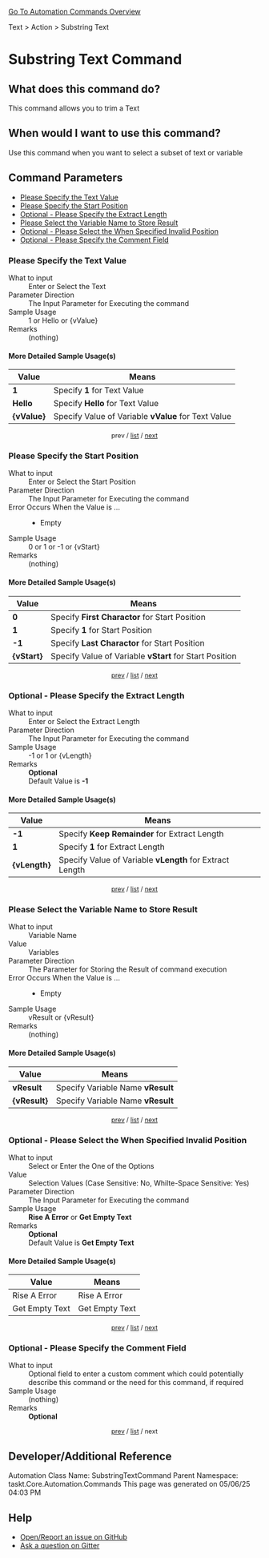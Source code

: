 <!--TITLE: Substring Text Command -->
<!-- SUBTITLE: a command in the Text group. -->
[Go To Automation Commands Overview](/automation-commands.md)


Text &gt; Action &gt; Substring Text


# Substring Text Command


## What does this command do?
This command allows you to trim a Text


## When would I want to use this command?
Use this command when you want to select a subset of text or variable


<a id="param_list"></a>
## Command Parameters
- [Please Specify the Text Value](#param_0)
- [Please Specify the Start Position](#param_1)
- [Optional - Please Specify the Extract Length](#param_2)
- [Please Select the Variable Name to Store Result](#param_3)
- [Optional - Please Select the When Specified Invalid Position](#param_4)
- [Optional - Please Specify the Comment Field](#param_5)


<a id="param_0"></a>
### Please Specify the Text Value


<dl>
<dt>What to input</dt><dd>Enter or Select the Text</dd>
<dt>Parameter Direction</dt><dd>The Input Parameter for Executing the command</dd>
<dt>Sample Usage</dt><dd>1 or Hello or {vValue}</dd>
<dt>Remarks</dt><dd>(nothing)</dd>
</dl>




#### More Detailed Sample Usage(s)
| Value | Means |
|---|---|
| <strong>1</strong> | Specify **1** for Text Value |
| <strong>Hello</strong> | Specify **Hello** for Text Value |
| <strong>{vValue}</strong> | Specify Value of Variable **vValue** for Text Value |


<div style="font-size: 90%; text-align: center">


prev / [list](#param_list) / [next](#param_1)


</div>


<a id="param_1"></a>
### Please Specify the Start Position


<dl>
<dt>What to input</dt><dd>Enter or Select the Start Position</dd>
<dt>Parameter Direction</dt><dd>The Input Parameter for Executing the command</dd>
<dt>Error Occurs When the Value is ...</dt><dd><ul>
<li>Empty</li>
</ul></dd>
<dt>Sample Usage</dt><dd>0 or 1 or -1 or {vStart}</dd>
<dt>Remarks</dt><dd>(nothing)</dd>
</dl>




#### More Detailed Sample Usage(s)
| Value | Means |
|---|---|
| <strong>0</strong> | Specify **First Charactor** for Start Position |
| <strong>1</strong> | Specify **1** for Start Position |
| <strong>-1</strong> | Specify **Last Charactor** for Start Position |
| <strong>{vStart}</strong> | Specify Value of Variable **vStart** for Start Position |


<div style="font-size: 90%; text-align: center">


[prev](#param_1) / [list](#param_list) / [next](#param_2)


</div>


<a id="param_2"></a>
### Optional - Please Specify the Extract Length


<dl>
<dt>What to input</dt><dd>Enter or Select the Extract Length</dd>
<dt>Parameter Direction</dt><dd>The Input Parameter for Executing the command</dd>
<dt>Sample Usage</dt><dd>-1 or 1 or {vLength}</dd>
<dt>Remarks</dt><dd><strong>Optional</strong><br>Default Value is <strong>-1</strong></dd>
</dl>




#### More Detailed Sample Usage(s)
| Value | Means |
|---|---|
| <strong>-1</strong> | Specify **Keep Remainder** for Extract Length |
| <strong>1</strong> | Specify **1** for Extract Length |
| <strong>{vLength}</strong> | Specify Value of Variable **vLength** for Extract Length |


<div style="font-size: 90%; text-align: center">


[prev](#param_2) / [list](#param_list) / [next](#param_3)


</div>


<a id="param_3"></a>
### Please Select the Variable Name to Store Result


<dl>
<dt>What to input</dt><dd>Variable Name</dd>
<dt>Value</dt><dd>Variables</dd>
<dt>Parameter Direction</dt><dd>The Parameter for Storing the Result of command execution</dd>
<dt>Error Occurs When the Value is ...</dt><dd><ul>
<li>Empty</li>
</ul></dd>
<dt>Sample Usage</dt><dd>vResult or {vResult}</dd>
<dt>Remarks</dt><dd>(nothing)</dd>
</dl>




#### More Detailed Sample Usage(s)
| Value | Means |
|---|---|
| <strong>vResult</strong> | Specify Variable Name **vResult** |
| <strong>{vResult}</strong> | Specify Variable Name **vResult** |


<div style="font-size: 90%; text-align: center">


[prev](#param_3) / [list](#param_list) / [next](#param_4)


</div>


<a id="param_4"></a>
### Optional - Please Select the When Specified Invalid Position


<dl>
<dt>What to input</dt><dd>Select or Enter the One of the Options</dd>
<dt>Value</dt><dd>Selection Values (Case Sensitive: No, Whilte-Space Sensitive: Yes)</dd>
<dt>Parameter Direction</dt><dd>The Input Parameter for Executing the command</dd>
<dt>Sample Usage</dt><dd><strong>Rise A Error</strong> or  <strong>Get Empty Text</strong></dd>
<dt>Remarks</dt><dd><strong>Optional</strong><br>Default Value is <strong>Get Empty Text</strong></dd>
</dl>




#### More Detailed Sample Usage(s)
| Value | Means |
|---|---|
| Rise A Error | Rise A Error |
| Get Empty Text | Get Empty Text |


<div style="font-size: 90%; text-align: center">


[prev](#param_4) / [list](#param_list) / [next](#param_5)


</div>


<a id="param_5"></a>
### Optional - Please Specify the Comment Field


<dl>
<dt>What to input</dt><dd>Optional field to enter a custom comment which could potentially describe this command or the need for this command, if required</dd>
<dt>Sample Usage</dt><dd>(nothing)</dd>
<dt>Remarks</dt><dd><strong>Optional</strong><br></dd>
</dl>




<div style="font-size: 90%; text-align: center">


[prev](#param_5) / [list](#param_list) / next


</div>


## Developer/Additional Reference
Automation Class Name: SubstringTextCommand
Parent Namespace: taskt.Core.Automation.Commands
This page was generated on 05/06/25 04:03 PM


## Help
- [Open/Report an issue on GitHub](https://github.com/rcktrncn/taskt/issues/new)
- [Ask a question on Gitter](https://gitter.im/taskt-rpa/Lobby)
